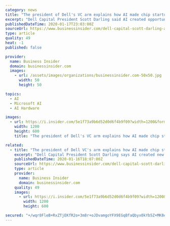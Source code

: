 ```yaml
---
category: news
title: "The president of Dell's VC arm explains how AI made chip startups hot, and why he bet on a new one led by 3 star engineers from Apple and Google"
excerpt: "Dell Capital President Scott Darling said AI created opportunities for chip startups like Nuvia, which is led by three stars from Apple and Google."
publishedDateTime: 2020-01-17T23:03:00Z
sourceUrl: https://www.businessinsider.com/dell-capital-scott-darling-ai-chip-startups-nuvia-2020-1
type: article
quality: 49
heat: -1
published: false

provider:
  name: Business Insider
  domain: businessinsider.com
  images:
    - url: /assets/images/organizations/businessinsider.com-50x50.jpg
      width: 50
      height: 50

topics:
  - AI
  - Microsoft AI
  - AI Hardware

images:
  - url: https://i.insider.com/5e1f73a9b6d52d0d6f4b9f09?width=1200&format=jpeg
    width: 1200
    height: 600
    title: "The president of Dell's VC arm explains how AI made chip startups hot, and why he bet on a new one led by 3 star engineers from Apple and Google"

related:
  - title: "The president of Dell VC's arm explains how AI made chip startups hot, and why he bet on a new one led by 3 star engineers from Apple and Google"
    excerpt: "Dell Capital President Scott Darling says AI created new opportunities for chip startups such as Nuvia, led by 3 stars from Apple and Google."
    publishedDateTime: 2020-01-16T18:07:00Z
    sourceUrl: https://www.businessinsider.com/dell-capital-scott-darling-ai-chip-startups-nuvia-2020-1
    type: article
    provider:
      name: Business Insider
      domain: businessinsider.com
    quality: 49
    images:
      - url: https://i.insider.com/5e1f73a9b6d52d0d6f4b9f09?width=1200&format=jpeg
        width: 1200
        height: 600

secured: "+/wqr8FleB+RxZTjEKfR2o+3m8r+oJDvamgoYFX9EGqBfaQbyx0kYb5Z+MK8ehONsWJzHBpy75VlT/qXJalp0RRFiMlERb6gngVAFuKg3x9ydwli4/tGLdg3jJFFJB/H6JXwJWMEmBSmagkYQc16Hyw26EwIOaLtLzfato28aJ5Uk8gcIHby4Zrn84RQ/RpTbf4h82s2W7Xn9/IaVs+c7VGAx1gOXUPOjaLlRsCpTCayhi9vDYK1rIj1ars+mNOlkkaYPPxZBxMdUM4oopn0B8NKzIPEcq7hV4TmMPU69gU=;FSk7sMFhOxQtFiuiXw361A=="
---
```


